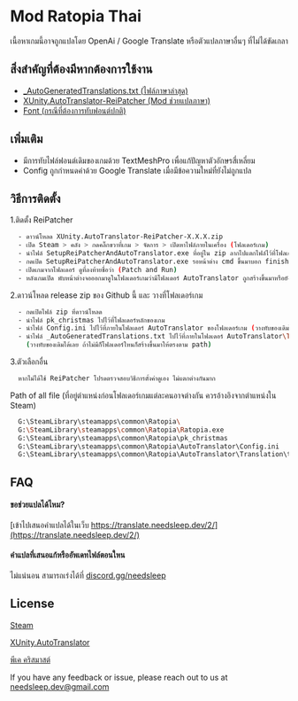 # Mod Ratopia Thai

เนื้อหาเกมนี้อาจถูกแปลโดย OpenAi / Google Translate หรือตัวแปลภาษาอื่นๆ ที่ไม่ได้ขัดเกลา


## สิ่งสำคัญที่ต้องมีหากต้องการใช้งาน

 - [_AutoGeneratedTranslations.txt (ไฟล์ภาษาล่าสุด)](https://translate.needsleep.dev/2/)
 - [XUnity.AutoTranslator-ReiPatcher (Mod ช่วยแปลภาษา)](https://github.com/bbepis/XUnity.AutoTranslator/releases)
 - [Font (กรณีที่ต้องการทับฟอนต์ปกติ)](https://pocketfonts.com/pk-christmas/)


## เพิ่มเติม

- มีการทับไฟล์ฟอนต์เดิมของเกมด้วย TextMeshPro เพื่อแก้ปัญหาตัวอักษรสี่เหลี่ยม
- Config ถูกกำหนดค่าด้วย Google Translate เมื่อมีข้อความใหม่ที่ยังไม่ถูกแปล


## วิธีการติดตั้ง

1.ติดตั้ง ReiPatcher

```bash
  - ดาวน์โหลด XUnity.AutoTranslator-ReiPatcher-X.X.X.zip
  - เปิด Steam > คลัง > กดคลิ๊กขวาที่เกม > จัดการ > เปิดหาไฟล์ภายในเครื่อง (โฟลเดอร์เกม)
  - นำไฟล์ SetupReiPatcherAndAutoTranslator.exe ที่อยู่ใน zip ลากไปแตกไฟล์ไว้ที่โฟลเดอร์เกม
  - กดเปิด SetupReiPatcherAndAutoTranslator.exe รอหน้าต่าง cmd ขึ้นมาบอก finish ... any key ให้กดปุ่มอะไรก็ได้เพื่อปิด cmd
  - เปิดเกมจากโฟลเดอร์ ดูที่ลงท้ายชื่อว่า (Patch and Run)
  - หลังเกมเปิด พับหน้าต่างจอออกมาดูในโฟลเดอร์เกมว่ามีโฟลเดอร์ AutoTranslator ถูกสร้างขึ้นมาหรือยัง ถ้าถูกสร้างแล้วให้กดปิดเกม
```
    

2.ดาวน์โหลด release zip ของ Github นี้ และ วางที่โฟลเดอร์เกม

```bash
  - กดเปิดไฟล์ zip ที่ดาวน์โหลด
  - นำไฟล์ pk_christmas ไปไว้ที่โฟลเดอร์หลักของเกม
  - นำไฟล์ Config.ini ไปไว้ที่ภายในโฟลเดอร์ AutoTranslator ของโฟลเดอร์เกม (วางทับของเดิมได้เลย)
  - นำไฟล์ _AutoGeneratedTranslations.txt ไปไว้ที่ภายในโฟลเดอร์ AutoTranslator\Translation\th\Text ของโฟลเดอร์เกม
    (วางทับของเดิมได้เลย ถ้าไม่มีก็โฟลเดอร์ใหนก็สร้างขึ้นมาให้ตรงตาม path)
```
    

3.ตัวเลือกอื่น

```bash
  หากไม่ได้ใช้ ReiPatcher โปรดตรวจสอบวิธีการตั้งค่าดูเอง ไม่แตกต่างกันมาก
```
    

Path of all file (ที่อยู่ตำแหน่งก่อนโฟลเดอร์เกมแต่ละคนอาจต่างกัน ควรอ้างอิงจากตำแหน่งใน Steam)

```bash
  G:\SteamLibrary\steamapps\common\Ratopia\
  G:\SteamLibrary\steamapps\common\Ratopia\Ratopia.exe
  G:\SteamLibrary\steamapps\common\Ratopia\pk_christmas
  G:\SteamLibrary\steamapps\common\Ratopia\AutoTranslator\Config.ini
  G:\SteamLibrary\steamapps\common\Ratopia\AutoTranslator\Translation\th\Text\_AutoGeneratedTranslations.txt
```
## FAQ

#### ขอช่วยแปลได้ไหม?

[เข้าไปเสนอคำแปลได้ในเว็บ https://translate.needsleep.dev/2/](https://translate.needsleep.dev/2/)

#### คำแปลที่เสนอแก้หรืออัพเดทไฟล์ตอนใหน

ไม่แน่นอน สามารถเร่งได้ที่ [discord.gg/needsleep](https://discord.gg/needsleep)


## License
  
  [Steam](https://store.steampowered.com/app/2244130/Ratopia/)
  
  [XUnity.AutoTranslator](https://github.com/bbepis/XUnity.AutoTranslator)

  [พีเค คริสมาสต์](https://pocketfonts.com/pk-christmas/)

  If you have any feedback or issue, please reach out to us at needsleep.dev@gmail.com
